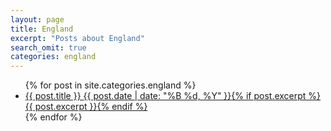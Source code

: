 ```yaml
---
layout: page
title: England
excerpt: "Posts about England"
search_omit: true
categories: england
---
```


<ul class="post-list">
{% for post in site.categories.england %} 
  <li><article><a href="{{ site.url }}{{ post.url }}">{{ post.title }} <span class="entry-date"><time datetime="{{ post.date | date_to_xmlschema }}">{{ post.date | date: "%B %d, %Y" }}</time></span>{% if post.excerpt %} <span class="excerpt">{{ post.excerpt }}</span>{% endif %}</a></article></li>
{% endfor %}
</ul>
